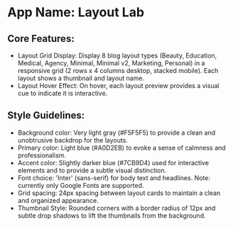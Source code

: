 # **App Name**: Layout Lab

## Core Features:

- Layout Grid Display: Display 8 blog layout types (Beauty, Education, Medical, Agency, Minimal, Minimal v2, Marketing, Personal) in a responsive grid (2 rows x 4 columns desktop, stacked mobile). Each layout shows a thumbnail and layout name.
- Layout Hover Effect: On hover, each layout preview provides a visual cue to indicate it is interactive.

## Style Guidelines:

- Background color: Very light gray (#F5F5F5) to provide a clean and unobtrusive backdrop for the layouts.
- Primary color: Light blue (#A0D2EB) to evoke a sense of calmness and professionalism.
- Accent color: Slightly darker blue (#7CB9D4) used for interactive elements and to provide a subtle visual distinction.
- Font choice: 'Inter' (sans-serif) for body text and headlines. Note: currently only Google Fonts are supported.
- Grid spacing: 24px spacing between layout cards to maintain a clean and organized appearance.
- Thumbnail Style: Rounded corners with a border radius of 12px and subtle drop shadows to lift the thumbnails from the background.